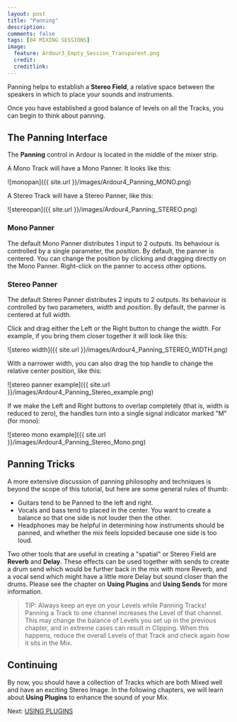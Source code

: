 ```yaml
---
layout: post
title: "Panning"
description:
comments: false 
tags: [04 MIXING SESSIONS]
image:
  feature: Ardour3_Empty_Session_Transparent.png
  credit:  
  creditlink:  
---
```


Panning helps to establish a **Stereo Field**, a relative space between the speakers in which to
place your sounds and instruments.

Once you have established a good balance of levels on all the Tracks,
you can begin to think about panning.

## The Panning Interface

The **Panning** control in Ardour is located in the middle of the mixer
strip.

A Mono Track will have a Mono Panner. It looks like this:

![monopan]({{ site.url }}/images/Ardour4_Panning_MONO.png)

A Stereo Track will have a Stereo Panner, like this:

![stereopan]({{ site.url }}/images/Ardour4_Panning_STEREO.png)

### Mono Panner

The default Mono Panner distributes 1 input to 2 outputs. Its behaviour
is controlled by a single parameter, the *position*. By default, the
panner is centered. You can change the position by clicking and dragging
directly on the Mono Panner. Right-click on the panner to access other
options.

### Stereo Panner

The default Stereo Panner distributes 2 inputs to 2 outputs. Its
behaviour is controlled by two parameters, *width* and *position*. By
default, the panner is centered at full width.

Click and drag either the Left or the Right button to change the
*width*. For example, if you bring them closer together it will look
like this:

![stereo width]({{ site.url }}/images/Ardour4_Panning_STEREO_WIDTH.png) 

With a narrower width, you can also drag the top handle to change the
relative center position, like this:

![stereo panner example]({{ site.url }}/images/Ardour4_Panning_Stereo_example.png) 

If we make the Left and Right buttons to overlap completely (that is,
width is reduced to zero), the handles turn into a single signal
indicator marked "M" (for mono):

![stereo mono example]({{ site.url }}/images/Ardour4_Panning_Stereo_Mono.png) 

## Panning Tricks

A more extensive discussion of panning philosophy and techniques is beyond the scope of this tutorial,
but here are some general rules of thumb:

* Guitars tend to be Panned to the left and right.
* Vocals and bass tend to placed in the center. You want to create
a balance so that one side is not louder then the other.
* Headphones may be helpful in determining how instruments should be panned, and whether the mix feels lopsided because one side is too loud.

Two other tools that are useful in creating a "spatial" or Stereo Field
are **Reverb** and **Delay**. These effects can be used together with
sends to create a drum send which would be further back in the mix with
more Reverb, and a vocal send which might have a little more Delay but
sound closer than the drums. Please see the chapter on **Using Plugins**
and **Using Sends** for more information.

> TIP: Always keep an eye on your Levels while Panning Tracks! Panning
a Track to one channel increases the Level of that channel. This
may change the balance of Levels you set up in the previous chapter, and
in extreme cases can result in Clipping. When this happens, reduce the
overall Levels of that Track and check again how it sits in the Mix.

## Continuing

By now, you should have a collection of Tracks which are both Mixed well
and have an exciting Stereo Image. In the following chapters, we will
learn about **Using Plugins** to enhance the sound of your Mix.

Next: [USING PLUGINS](../using-plugins)
